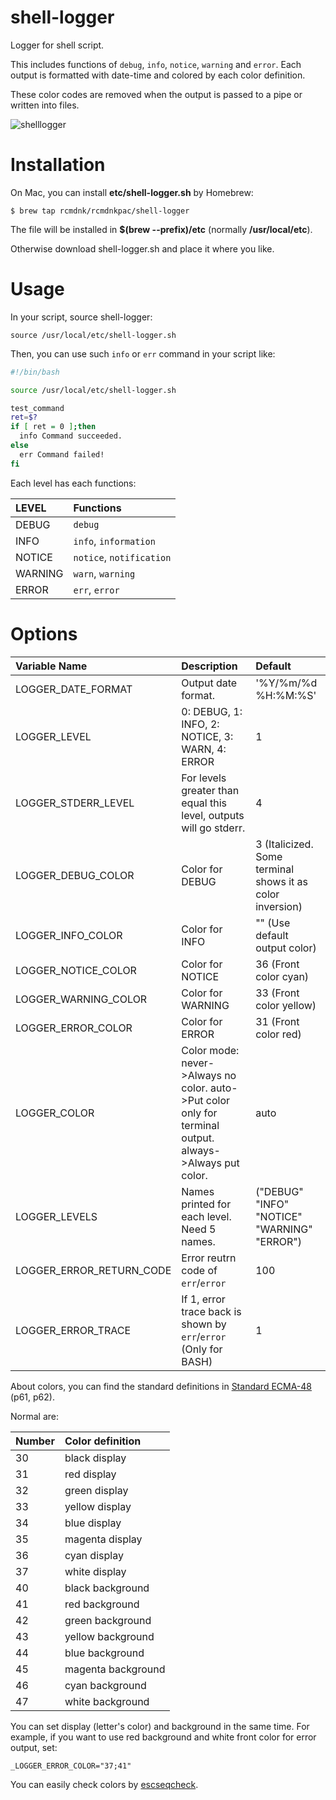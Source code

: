 # shell-logger

Logger for shell script.

This includes functions of `debug`, `info`, `notice`, `warning` and `error`.
Each output is formatted with date-time and colored by each color definition.

These color codes are removed when the output is passed to a pipe or written into files.

![shelllogger](https://github.com/rcmdnk/shell-logger/blob/images/shelllogger.jpg)


# Installation

On Mac, you can install **etc/shell-logger.sh** by Homebrew:

    $ brew tap rcmdnk/rcmdnkpac/shell-logger

The file will be installed in **$(brew --prefix)/etc** (normally **/usr/local/etc**).

Otherwise download shell-logger.sh and place it where you like.

# Usage

In your script, source shell-logger:

    source /usr/local/etc/shell-logger.sh

Then, you can use such `info` or `err` command in your script like:

```bash
#!/bin/bash

source /usr/local/etc/shell-logger.sh

test_command
ret=$?
if [ ret = 0 ];then
  info Command succeeded.
else
  err Command failed!
fi
```

Each level has each functions:

LEVEL|Functions
:----|:--------
DEBUG|`debug`
INFO|`info`, `information`
NOTICE|`notice`, `notification`
WARNING|`warn`, `warning`
ERROR|`err`, `error`

# Options

Variable Name|Description|Default
:------------|:----------|:-----
LOGGER_DATE_FORMAT|Output date format.|'%Y/%m/%d %H:%M:%S'
LOGGER_LEVEL|0: DEBUG, 1: INFO, 2: NOTICE, 3: WARN, 4: ERROR|1
LOGGER_STDERR_LEVEL|For levels greater than equal this level, outputs will go stderr.|4
LOGGER_DEBUG_COLOR|Color for DEBUG|3 (Italicized. Some terminal shows it as color inversion)
LOGGER_INFO_COLOR|Color for INFO|"" (Use default output color)
LOGGER_NOTICE_COLOR|Color for NOTICE|36 (Front color cyan)
LOGGER_WARNING_COLOR|Color for WARNING|33 (Front color yellow)
LOGGER_ERROR_COLOR|Color for ERROR|31 (Front color red)
LOGGER_COLOR|Color mode: never->Always no color. auto->Put color only for terminal output. always->Always put color.|auto
LOGGER_LEVELS|Names printed for each level. Need 5 names.|("DEBUG" "INFO" "NOTICE" "WARNING" "ERROR")
LOGGER_ERROR_RETURN_CODE|Error reutrn code of `err`/`error`|100
LOGGER_ERROR_TRACE|If 1, error trace back is shown by `err`/`error` (Only for BASH)|1

About colors, you can find the standard definitions in
[Standard ECMA-48](http://www.ecma-international.org/publications/standards/Ecma-048.htm)
(p61, p62).

Normal are:

Number|Color definition
:-----|:---------------
30|black display
31|red display
32|green display
33|yellow display
34|blue display
35|magenta display
36|cyan display
37|white display
40|black background
41|red background
42|green background
43|yellow background
44|blue background
45|magenta background
46|cyan background
47|white background

You can set display (letter's color) and background in the same time.
For example, if you want to use red background and white front color for error output,
set:

    _LOGGER_ERROR_COLOR="37;41"

You can easily check colors by [escseqcheck](https://github.com/rcmdnk/escape_sequence/blob/master/bin/escseqcheck).
